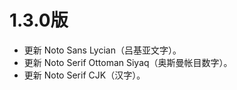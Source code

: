 # 1.3.0版

* 更新 Noto Sans Lycian（吕基亚文字）。
* 更新 Noto Serif Ottoman Siyaq（奥斯曼帐目数字）。
* 更新 Noto Serif CJK（汉字）。